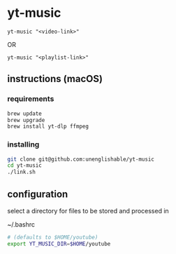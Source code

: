 # yt-music

`yt-music "<video-link>"`

OR

`yt-music "<playlist-link>"`


## instructions (macOS)


### requirements

```bash
brew update
brew upgrade
brew install yt-dlp ffmpeg
```


### installing

```bash
git clone git@github.com:unenglishable/yt-music
cd yt-music
./link.sh
```

## configuration

select a directory for files to be stored and processed in

~/.bashrc
```bash
# (defaults to $HOME/youtube)
export YT_MUSIC_DIR=$HOME/youtube
```
